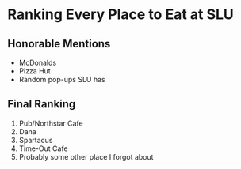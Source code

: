 # Ranking Every Place to Eat at SLU

## Honorable Mentions
+ McDonalds
+ Pizza Hut
+ Random pop-ups SLU has

## Final Ranking
1. Pub/Northstar Cafe
2. Dana
3. Spartacus
4. Time-Out Cafe
5. Probably some other place I forgot about
